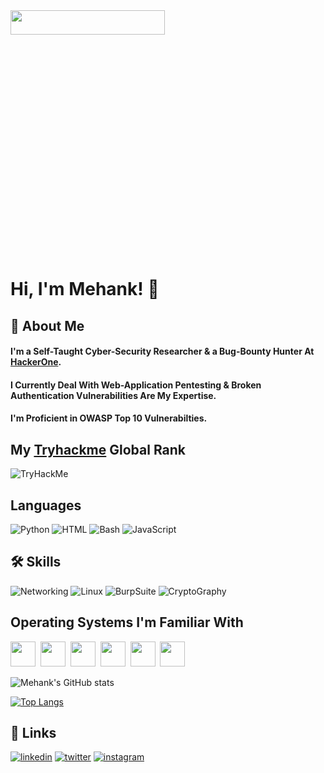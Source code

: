 <img src="https://user-images.githubusercontent.com/70057473/196027425-ffb7a470-b8c8-4f21-b0e3-982409bc7cbd.png" width = "70%"  img height = "10%">

# Hi, I'm Mehank! 👋

## 🚀 About Me
#### I'm a Self-Taught Cyber-Security Researcher & a Bug-Bounty Hunter At [HackerOne](https://www.hackerone.com/).
#### I Currently Deal With Web-Application Pentesting & Broken Authentication Vulnerabilities Are My Expertise.
#### I'm Proficient in OWASP Top 10 Vulnerabilties.


## My [Tryhackme](https://tryhackme.com/p/Mk617) Global Rank
<img src="https://tryhackme-badges.s3.amazonaws.com/Mk617.png" alt="TryHackMe">


## Languages
![Python](https://img.shields.io/badge/-Python-fff?&logo=python&logoColor=blue)
![HTML](https://img.shields.io/badge/-HTML-fff?&logo=HTML5)
![Bash](https://img.shields.io/badge/-Bash%20Scripting-fff?logo=GNUBASH)
![JavaScript](https://img.shields.io/badge/-JavaScript-fff?logo=JavaScript)

## 🛠 Skills

![Networking](https://img.shields.io/badge/-Networking-blue)
![Linux](https://img.shields.io/badge/%20-Linux-black)
![BurpSuite](https://img.shields.io/badge/%20-BurpSuite-orange)
![CryptoGraphy](https://img.shields.io/badge/%20-Cryptography-lightgrey)

## Operating Systems I'm Familiar With

<img src ="https://user-images.githubusercontent.com/70057473/196029766-3e5ca608-48b3-4571-8a69-fd379ff2af2f.jpg" image height = "40">&nbsp;
<img src = "https://user-images.githubusercontent.com/70057473/196029889-d545acf6-a5da-4838-b40f-633c23f27efc.jpg" image height = "40">&nbsp;
<img src = "https://user-images.githubusercontent.com/70057473/196030040-6c63ade1-3250-4fda-95a8-3cc63b592623.jpg" image height  = "40">&nbsp;
<img src = "https://user-images.githubusercontent.com/70057473/196030156-56ae66cd-eb70-4cc5-9585-b3c4f4700c74.jpg" img height = "40">&nbsp;
<img src = "https://user-images.githubusercontent.com/70057473/196030215-e6cc54cb-de32-4c02-8083-295e844f7036.jpg" image height = "40">&nbsp;
<img src = "https://user-images.githubusercontent.com/70057473/196030260-1dc56290-8ddf-48fc-8a2e-54d1ae51c390.jpg"  img height = "40">&nbsp;

![Mehank's GitHub stats](https://github-readme-stats.vercel.app/api?username=M3hank&show_icons=true&theme=tokyonight)

[![Top Langs](https://github-readme-stats.vercel.app/api/top-langs/?username=M3hank&layout=compact&theme=tokyonight)](https://github.com/anuraghazra/github-readme-stats)


## 🔗 Links
[![linkedin](https://img.shields.io/badge/linkedin-0A66C2?style=flat&logo=linkedin&logoColor=white)](https://www.linkedin.com/in/m3hank)
[![twitter](https://img.shields.io/badge/twitter-1DA1F2?style=flat&logo=twitter&logoColor=white)](https://twitter.com/M3hank)
[![instagram](https://img.shields.io/badge/instagram-E4405F?style=flat&logo=instagram&logoColor=white)](https://www.instagram.com/m3hank)
